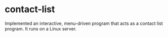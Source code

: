 # contact-list
Implemented an interactive, menu-driven program that acts as a contact list program. It runs on a Linux server.
